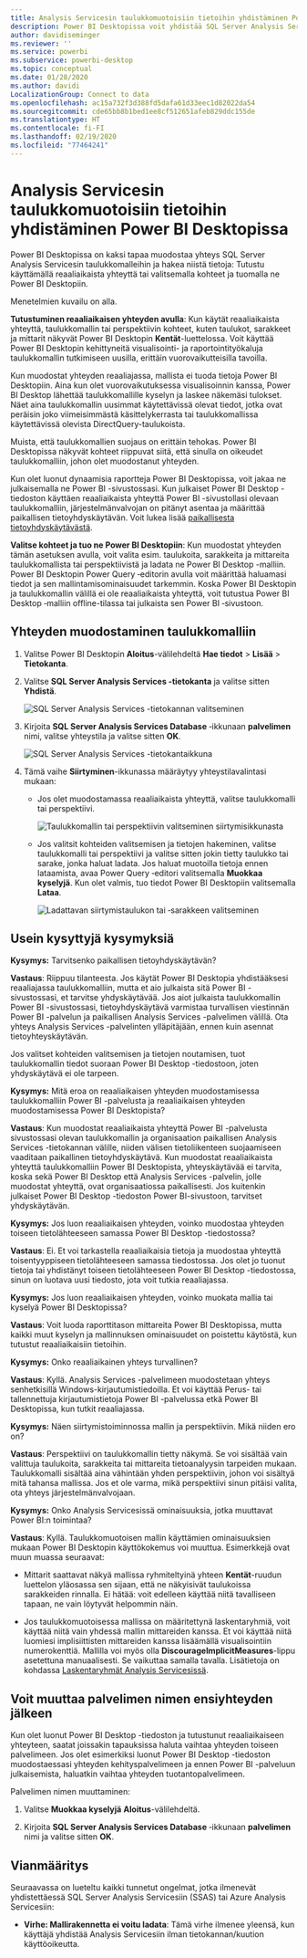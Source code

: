 ```yaml
---
title: Analysis Servicesin taulukkomuotoisiin tietoihin yhdistäminen Power BI Desktopissa
description: Power BI Desktopissa voit yhdistää SQL Server Analysis Servicesin taulukkomalleihin ja hakea niistä tietoja käyttämällä reaaliaikaista yhteyttä tai valitsemalla Power BI Desktopiin tuotavat kohteet.
author: davidiseminger
ms.reviewer: ''
ms.service: powerbi
ms.subservice: powerbi-desktop
ms.topic: conceptual
ms.date: 01/28/2020
ms.author: davidi
LocalizationGroup: Connect to data
ms.openlocfilehash: ac15a732f3d388fd5dafa61d33eec1d82022da54
ms.sourcegitcommit: cde65bb8b1bed1ee8cf512651afeb829ddc155de
ms.translationtype: HT
ms.contentlocale: fi-FI
ms.lasthandoff: 02/19/2020
ms.locfileid: "77464241"
---
```

# <a name="connect-to-analysis-services-tabular-data-in-power-bi-desktop"></a>Analysis Servicesin taulukkomuotoisiin tietoihin yhdistäminen Power BI Desktopissa
Power BI Desktopissa on kaksi tapaa muodostaa yhteys SQL Server Analysis Servicesin taulukkomalleihin ja hakea niistä tietoja: Tutustu käyttämällä reaaliaikaista yhteyttä tai valitsemalla kohteet ja tuomalla ne Power BI Desktopiin.

Menetelmien kuvailu on alla.

**Tutustuminen reaaliaikaisen yhteyden avulla**: Kun käytät reaaliaikaista yhteyttä, taulukkomallin tai perspektiivin kohteet, kuten taulukot, sarakkeet ja mittarit näkyvät Power BI Desktopin **Kentät**-luettelossa. Voit käyttää Power BI Desktopin kehittyneitä visualisointi- ja raportointityökaluja taulukkomallin tutkimiseen uusilla, erittäin vuorovaikutteisilla tavoilla.

Kun muodostat yhteyden reaaliajassa, mallista ei tuoda tietoja Power BI Desktopiin. Aina kun olet vuorovaikutuksessa visualisoinnin kanssa, Power BI Desktop lähettää taulukkomallille kyselyn ja laskee näkemäsi tulokset. Näet aina taulukkomallin uusimmat käytettävissä olevat tiedot, jotka ovat peräisin joko viimeisimmästä käsittelykerrasta tai taulukkomallissa käytettävissä olevista DirectQuery-taulukoista. 

Muista, että taulukkomallien suojaus on erittäin tehokas. Power BI Desktopissa näkyvät kohteet riippuvat siitä, että sinulla on oikeudet taulukkomalliin, johon olet muodostanut yhteyden.

Kun olet luonut dynaamisia raportteja Power BI Desktopissa, voit jakaa ne julkaisemalla ne Power BI -sivustossasi. Kun julkaiset Power BI Desktop -tiedoston käyttäen reaaliaikaista yhteyttä Power BI -sivustollasi olevaan taulukkomalliin, järjestelmänvalvojan on pitänyt asentaa ja määrittää paikallisen tietoyhdyskäytävän. Voit lukea lisää [paikallisesta tietoyhdyskäytävästä](service-gateway-onprem.md).

**Valitse kohteet ja tuo ne Power BI Desktopiin**: Kun muodostat yhteyden tämän asetuksen avulla, voit valita esim. taulukoita, sarakkeita ja mittareita taulukkomallista tai perspektiivistä ja ladata ne Power BI Desktop -malliin. Power BI Desktopin Power Query ‑editorin avulla voit määrittää haluamasi tiedot ja sen mallintamisominaisuudet tarkemmin. Koska Power BI Desktopin ja taulukkomallin välillä ei ole reaaliaikaista yhteyttä, voit tutustua Power BI Desktop ‑malliin offline-tilassa tai julkaista sen Power BI ‑sivustoon.

## <a name="to-connect-to-a-tabular-model"></a>Yhteyden muodostaminen taulukkomalliin
1. Valitse Power BI Desktopin **Aloitus**-välilehdeltä **Hae tiedot** > **Lisää** > **Tietokanta**.
   
1. Valitse **SQL Server Analysis Services -tietokanta** ja valitse sitten **Yhdistä**.
   
   ![SQL Server Analysis Services -tietokannan valitseminen](media/desktop-analysis-services-tabular-data/pbid_sqlas_getdata_as.png)
3. Kirjoita **SQL Server Analysis Services Database** ‑ikkunaan **palvelimen** nimi, valitse yhteystila ja valitse sitten **OK**.
   
   ![SQL Server Analysis Services -tietokantaikkuna](media/desktop-analysis-services-tabular-data/pbid_sqlas_getdata_as_server.png)
4. Tämä vaihe **Siirtyminen**-ikkunassa määräytyy yhteystilavalintasi mukaan:

   - Jos olet muodostamassa reaaliaikaista yhteyttä, valitse taulukkomalli tai perspektiivi.
  
      ![Taulukkomallin tai perspektiivin valitseminen siirtymisikkunasta](media/desktop-analysis-services-tabular-data/pbid_sqlas_getdata_as_live.png)
   - Jos valitsit kohteiden valitsemisen ja tietojen hakeminen, valitse taulukkomalli tai perspektiivi ja valitse sitten jokin tietty taulukko tai sarake, jonka haluat ladata. Jos haluat muotoilla tietoja ennen lataamista, avaa Power Query ‑editori valitsemalla **Muokkaa kyselyjä**. Kun olet valmis, tuo tiedot Power BI Desktopiin valitsemalla **Lataa**.

      ![Ladattavan siirtymistaulukon tai ‑sarakkeen valitseminen](media/desktop-analysis-services-tabular-data/pbid_sqlas_getdata_as_select.png)

## <a name="frequently-asked-questions"></a>Usein kysyttyjä kysymyksiä
**Kysymys:** Tarvitsenko paikallisen tietoyhdyskäytävän?

**Vastaus**: Riippuu tilanteesta. Jos käytät Power BI Desktopia yhdistääksesi reaaliajassa taulukkomalliin, mutta et aio julkaista sitä Power BI -sivustossasi, et tarvitse yhdyskäytävää. Jos aiot julkaista taulukkomallin Power BI -sivustossasi, tietoyhdyskäytävä varmistaa turvallisen viestinnän Power BI -palvelun ja paikallisen Analysis Services -palvelimen välillä. Ota yhteys Analysis Services -palvelinten ylläpitäjään, ennen kuin asennat tietoyhteyskäytävän.

Jos valitset kohteiden valitsemisen ja tietojen noutamisen, tuot taulukkomallin tiedot suoraan Power BI Desktop -tiedostoon, joten yhdyskäytävä ei ole tarpeen.

**Kysymys:** Mitä eroa on reaaliaikaisen yhteyden muodostamisessa taulukkomalliin Power BI -palvelusta ja reaaliaikaisen yhteyden muodostamisessa Power BI Desktopista?

**Vastaus**: Kun muodostat reaaliaikaista yhteyttä Power BI -palvelusta sivustossasi olevan taulukkomallin ja organisaation paikallisen Analysis Services -tietokannan välille, niiden välisen tietoliikenteen suojaamiseen vaaditaan paikallinen tietoyhdyskäytävä. Kun muodostat reaaliaikaista yhteyttä taulukkomalliin Power BI Desktopista, yhteyskäytävää ei tarvita, koska sekä Power BI Desktop että Analysis Services -palvelin, jolle muodostat yhteyttä, ovat organisaatiossa paikallisesti. Jos kuitenkin julkaiset Power BI Desktop -tiedoston Power BI-sivustoon, tarvitset yhdyskäytävän.

**Kysymys:** Jos luon reaaliaikaisen yhteyden, voinko muodostaa yhteyden toiseen tietolähteeseen samassa Power BI Desktop -tiedostossa?

**Vastaus**: Ei. Et voi tarkastella reaaliaikaisia tietoja ja muodostaa yhteyttä toisentyyppiseen tietolähteeseen samassa tiedostossa. Jos olet jo tuonut tietoja tai yhdistänyt toiseen tietolähteeseen Power BI Desktop -tiedostossa, sinun on luotava uusi tiedosto, jota voit tutkia reaaliajassa.

**Kysymys:** Jos luon reaaliaikaisen yhteyden, voinko muokata mallia tai kyselyä Power BI Desktopissa?

**Vastaus**: Voit luoda raporttitason mittareita Power BI Desktopissa, mutta kaikki muut kyselyn ja mallinnuksen ominaisuudet on poistettu käytöstä, kun tutustut reaaliaikaisiin tietoihin.

**Kysymys:** Onko reaaliaikainen yhteys turvallinen?

**Vastaus**: Kyllä. Analysis Services -palvelimeen muodostetaan yhteys senhetkisillä Windows-kirjautumistiedoilla. Et voi käyttää Perus- tai tallennettuja kirjautumistietoja Power BI -palvelussa etkä Power BI Desktopissa, kun tutkit reaaliajassa.

**Kysymys:** Näen siirtymistoiminnossa mallin ja perspektiivin. Mikä niiden ero on?

**Vastaus**: Perspektiivi on taulukkomallin tietty näkymä. Se voi sisältää vain valittuja taulukoita, sarakkeita tai mittareita tietoanalyysin tarpeiden mukaan. Taulukkomalli sisältää aina vähintään yhden perspektiivin, johon voi sisältyä mitä tahansa mallissa. Jos et ole varma, mikä perspektiivi sinun pitäisi valita, ota yhteys järjestelmänvalvojaan.

**Kysymys:** Onko Analysis Servicesissä ominaisuuksia, jotka muuttavat Power BI:n toimintaa?

**Vastaus**: Kyllä. Taulukkomuotoisen mallin käyttämien ominaisuuksien mukaan Power BI Desktopin käyttökokemus voi muuttua. Esimerkkejä ovat muun muassa seuraavat:
* Mittarit saattavat näkyä mallissa ryhmiteltyinä yhteen **Kentät**-ruudun luettelon yläosassa sen sijaan, että ne näkyisivät taulukoissa sarakkeiden rinnalla. Ei hätää: voit edelleen käyttää niitä tavalliseen tapaan, ne vain löytyvät helpommin näin.

* Jos taulukkomuotoisessa mallissa on määritettynä laskentaryhmiä, voit käyttää niitä vain yhdessä mallin mittareiden kanssa. Et voi käyttää niitä luomiesi implisiittisten mittareiden kanssa lisäämällä visualisointiin numerokenttiä. Mallilla voi myös olla **DiscourageImplicitMeasures**-lippu asetettuna manuaalisesti. Se vaikuttaa samalla tavalla. Lisätietoja on kohdassa [Laskentaryhmät Analysis Servicesissä](https://docs.microsoft.com/analysis-services/tabular-models/calculation-groups#benefits).

## <a name="to-change-the-server-name-after-initial-connection"></a>Voit muuttaa palvelimen nimen ensiyhteyden jälkeen
Kun olet luonut Power BI Desktop -tiedoston ja tutustunut reaaliaikaiseen yhteyteen, saatat joissakin tapauksissa haluta vaihtaa yhteyden toiseen palvelimeen. Jos olet esimerkiksi luonut Power BI Desktop -tiedoston muodostaessasi yhteyden kehityspalvelimeen ja ennen Power BI -palveluun julkaisemista, haluatkin vaihtaa yhteyden tuotantopalvelimeen.

Palvelimen nimen muuttaminen:

1. Valitse **Muokkaa kyselyjä** **Aloitus**-välilehdeltä.

2. Kirjoita **SQL Server Analysis Services Database** ‑ikkunaan **palvelimen** nimi ja valitse sitten **OK**.

   
## <a name="troubleshooting"></a>Vianmääritys 
Seuraavassa on lueteltu kaikki tunnetut ongelmat, jotka ilmenevät yhdistettäessä SQL Server Analysis Servicesiin (SSAS) tai Azure Analysis Servicesiin: 

* **Virhe: Mallirakennetta ei voitu ladata**: Tämä virhe ilmenee yleensä, kun käyttäjä yhdistää Analysis Servicesiin ilman tietokannan/kuution käyttöoikeutta.

